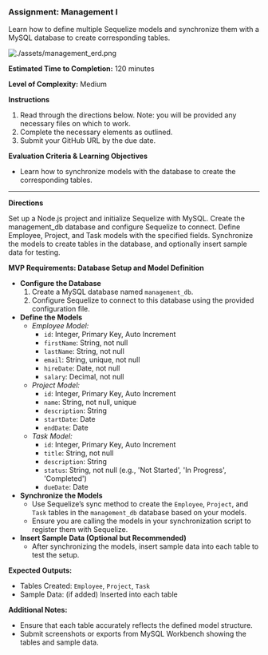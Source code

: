 ### Assignment: Management I

Learn how to define multiple Sequelize models and synchronize them with a MySQL database to create corresponding tables.

![./assets/management_erd.png](./assets/management_erd.png)

**Estimated Time to Completion:** 120 minutes

**Level of Complexity:** Medium

**Instructions**

1. Read through the directions below. Note: you will be provided any necessary files on which to work.
2. Complete the necessary elements as outlined.
3. Submit your GitHub URL by the due date.

**Evaluation Criteria & Learning Objectives**

- Learn how to synchronize models with the database to create the corresponding tables.

---

**Directions**

Set up a Node.js project and initialize Sequelize with MySQL. Create the management_db database and configure Sequelize to connect. Define Employee, Project, and Task models with the specified fields. Synchronize the models to create tables in the database, and optionally insert sample data for testing.

**MVP Requirements: Database Setup and Model Definition**

- **Configure the Database**
    1. Create a MySQL database named `management_db`.
    2. Configure Sequelize to connect to this database using the provided configuration file.
- **Define the Models**
    - *Employee Model:*
        - `id`: Integer, Primary Key, Auto Increment
        - `firstName`: String, not null
        - `lastName`: String, not null
        - `email`: String, unique, not null
        - `hireDate`: Date, not null
        - `salary`: Decimal, not null
    - *Project Model:*
        - `id`: Integer, Primary Key, Auto Increment
        - `name`: String, not null, unique
        - `description`: String
        - `startDate`: Date
        - `endDate`: Date
    - *Task Model:*
        - `id`: Integer, Primary Key, Auto Increment
        - `title`: String, not null
        - `description`: String
        - `status`: String, not null (e.g., 'Not Started', 'In Progress', 'Completed')
        - `dueDate`: Date
- **Synchronize the Models**
    - Use Sequelize’s sync method to create the `Employee`, `Project`, and `Task` tables in the `management_db` database based on your models.
    - Ensure you are calling the models in your synchronization script to register them with Sequelize.
- **Insert Sample Data (Optional but Recommended)**
    - After synchronizing the models, insert sample data into each table to test the setup.

**Expected Outputs:**

- Tables Created: `Employee`, `Project`, `Task`
- Sample Data: (if added) Inserted into each table

**Additional Notes:**

- Ensure that each table accurately reflects the defined model structure.
- Submit screenshots or exports from MySQL Workbench showing the tables and sample data.